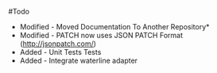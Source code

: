 #Todo
- Modified - Moved Documentation To Another Repository*
- Modified - PATCH now uses JSON PATCH Format (http://jsonpatch.com/)
- Added - Unit Tests Tests
- Added - Integrate waterline adapter
